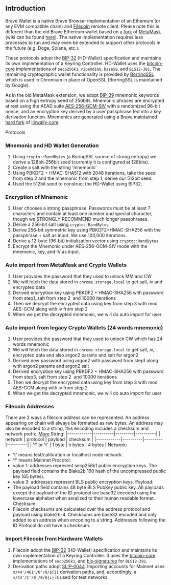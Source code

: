 ## Introduction

Brave Wallet is a native Brave Browser implementation of an Ethereum (or any EVM compatible chain) and [Filecoin](https://spec.filecoin.io/) remote client. Please note this is different than the old Brave Ethereum wallet based on a [fork](https://github.com/brave/ethereum-remote-client) of [MetaMask](https://github.com/MetaMask/metamask-extension) (wiki can be found [here](https://github.com/brave/brave-browser/wiki/Brave-Ethereum-Remote-Client-Wallet-Seed-Information)). The native implementation requires less processes to run and may even be extended to support other protocols in the future (e.g. Doge, Solana, etc.).

These protocols adopt the [BIP-32](https://github.com/bitcoin/bips/blob/master/bip-0032.mediawiki) (HD-Wallet) specification and maintains its own implementation of a Keyring Controller. HD-Wallet uses the [bitcoin-core](https://github.com/bitcoin/bitcoin) implementations of `secp256k1`, `ripemd160`, `base58`, and `BLS12-381`. The remaining cryptographic wallet functionality is provided by [BorringSSL](https://boringssl.googlesource.com/boringssl/) which is used in Chromium in place of OpenSSL (BorringSSL is maintained by Google).

As in the old MetaMask extension, we adopt [BIP-39](https://github.com/bitcoin/bips/blob/master/bip-0039.mediawiki) mnemonic keywords based on a high entropy seed of 256bits.  Mnemonic phrases are encrypted at rest using the AEAD suite [AES-256-GCM-SIV](https://datatracker.ietf.org/doc/html/rfc5297) with a randomized 96-bit nonce, and an encryption key derived by a user passphrase fed into a key derivation function. Mnemonics are generated using a Brave maintained [hard fork]([https://github.com/ElementsProject/libwally-core/commit/cd5b8c404352759d603208e08c59003aaeb9a6fa](https://github.com/ElementsProject/libwally-core/commit/cd5b8c404352759d603208e08c59003aaeb9a6fa)) of [libwally-core](https://github.com/ElementsProject/libwally-core).

Protocols
### Mnemonic and HD Wallet Generation
1. Using `crypto::RandBytes` (a BoringSSL source of strong entropy) we derive a 128bit-256bit seed (currently it is configured at 128bits).
2. Create a salt with the string 'mnemonic'
3. Using PBKDF2 + HMAC-SHA512 with 2048 iterations, take the seed from step 2 and the mnemonic from step 1, derive our 512bit seed.
4. Used the 512bit seed to construct the HD-Wallet using BIP32.

### Encryption of Mnemonic
1. User chooses a strong passphrase. Passwords must be at least 7 characters and contain at least one number and special character, though we STRONGLY RECOMMEND much longer passphrases. 
2. Derive a 256-bit salt using `crypto::RandBytes`
3. Derive 256-bit symmetric key using PBKDF2+HMAC-SHA256 with the passphrase + salt as input. We use 100,000 iterations.
4. Derive a 12-byte (96-bit) initialization vector using `crypto::RandBytes`
5. Encrypt the Mnemonic under AES-256-GCM-SIV mode with the mnemonic, key, and IV as input.

### Auto import from MetaMask and Crypto Wallets
1. User provides the password that they used to unlock MM and CW
2.  We will fetch the data stored in `chrome.storage.local` to get salt, iv and encrypted data
3.  Derived encryption key using PBKDF2 + HMAC-SHA256 with password from step1, salt from step 2  and 10000 iterations
4.  Then we decrypt the encrypted data using key from step 3 with mod AES-GCM along with iv from step 2
5.  When we get the decrypted mnemonic, we will do auto import for user

### Auto import from legacy Crypto Wallets (24 words mnemonic)
1. User provides the password that they used to unlock CW which has 24 words mnemonic
2. We will fetch the data stored in `chrome.storage.local` to get salt, iv, encrypted data and also argon2 params and salt for argon2
3. Derived new password using argon2 with password from step1 along with argon2 params and argon2 salt
4. Derived encryption key using PBKDF2 + HMAC-SHA256 with password from step3, salt from step 2  and 10000 iterations
5. Then we decrypt the encrypted data using key from step 3 with mod AES-GCM along with iv from step 2
6. When we get the decrypted mnemonic, we will do auto import for user

### Filecoin Addresses

There are 2 ways a filecoin address can be represented. An address appearing on chain will always be formatted as raw bytes. An address may also be encoded to a string, this encoding includes a checksum and network prefix. [More](https://spec.filecoin.io/appendix/address/#section-appendix.address.string)
String:
 |------------|----------|---------|----------|
 |  network   | protocol | payload | checksum |
 |------------|----------|---------|----------|
 | 'f' or 't' |  1 byte  | n bytes | 4 bytes  |
Network:
- 't' means test/calibration or localhost node network.
- 'f' means Mainnet
Procotol:
- value 1: addresses represent secp256k1 public encryption keys. The payload field contains the Blake2b 160 hash of the uncompressed public key (65 bytes).
- value 3: addresses represent BLS public encryption keys.
Payload:
- The payload field contains 48 byte BLS PubKey public key. All payloads except the payload of the ID protocol are base32 encoded using the lowercase alphabet when seralized to their human readable format.
Checksum:
- Filecoin checksums are calculated over the address protocol and payload using blake2b-4. Checksums are base32 encoded and only added to an address when encoding to a string. Addresses following the ID Protocol do not have a checksum.


### Import Filecoin from Hardware Wallets
1. Filecoin adopt the [BIP-32](https://github.com/bitcoin/bips/blob/master/bip-0032.mediawiki) (HD-Wallet) specification and maintains its own implementation of a Keyring Controller. It uses the [bitcoin-core](https://github.com/bitcoin/bitcoin) implementations of `secp256k1`, and [bls-signatures](https://github.com/filecoin-project/bls-signatures) for `BLS12-381`. 
2. Derivation paths adopt [SLIP-0044](https://github.com/satoshilabs/slips/blob/5f85bc4854adc84ca2dc5a3ab7f4b9e74cb9c8ab/slip-0044.md). Importing accounts for Mainnet uses `m/44'/461'/0'/0/${i}` derivation paths, and, accordingly, a `m/44'/1'/0'/0/${i}` is used for test networks
